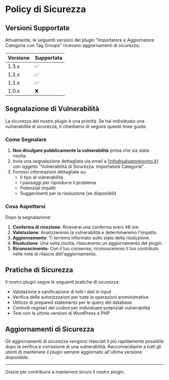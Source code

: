 # Policy di Sicurezza

## Versioni Supportate

Attualmente, le seguenti versioni del plugin "Importatore e Aggiornatore Categorie con Tag Groups" ricevono aggiornamenti di sicurezza:

| Versione | Supportata          |
| -------- | ------------------ |
| 1.3.x    | :white_check_mark: |
| 1.2.x    | :white_check_mark: |
| 1.1.x    | :white_check_mark: |
| 1.0.x    | :x:                |

## Segnalazione di Vulnerabilità

La sicurezza del nostro plugin è una priorità. Se hai individuato una vulnerabilità di sicurezza, ti chiediamo di seguire queste linee guida:

### Come Segnalare

1. **Non divulgare pubblicamente la vulnerabilità** prima che sia stata risolta.
2. Invia una segnalazione dettagliata via email a [info@salvatoreiovino.it] con oggetto "Vulnerabilità di Sicurezza: Importatore Categorie".
3. Fornisci informazioni dettagliate su:
   - Il tipo di vulnerabilità
   - I passaggi per riprodurre il problema
   - Potenziali impatti
   - Suggerimenti per la risoluzione (se disponibili)

### Cosa Aspettarsi

Dopo la segnalazione:

1. **Conferma di ricezione**: Riceverai una conferma entro 48 ore.
2. **Valutazione**: Analizzeremo la vulnerabilità e determineremo l'impatto.
3. **Aggiornamento**: Ti terremo informato sullo stato della risoluzione.
4. **Risoluzione**: Una volta risolta, rilasceremo un aggiornamento del plugin.
5. **Riconoscimento**: Con il tuo consenso, riconosceremo il tuo contributo nelle note di rilascio dell'aggiornamento.

## Pratiche di Sicurezza

Il nostro plugin segue le seguenti pratiche di sicurezza:

- Validazione e sanificazione di tutti i dati in input
- Verifica delle autorizzazioni per tutte le operazioni amministrative
- Utilizzo di prepared statements per le query del database
- Controlli regolari del codice per individuare potenziali vulnerabilità
- Test con le ultime versioni di WordPress e PHP

## Aggiornamenti di Sicurezza

Gli aggiornamenti di sicurezza vengono rilasciati il più rapidamente possibile dopo la verifica e correzione di una vulnerabilità. Raccomandiamo a tutti gli utenti di mantenere il plugin sempre aggiornato all'ultima versione disponibile.

---

Grazie per contribuire a mantenere sicuro il nostro plugin.
